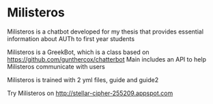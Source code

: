# Milisteros
Milisteros is a chatbot developed for my thesis that provides essential information about AUTh to first year students


Milisteros is a GreekBot, which is a class based on https://github.com/gunthercox/chatterbot
Main includes an API to help Milisteros communicate with users

Milisteros is trained with 2 yml files, guide and guide2

Try Milisteros on http://stellar-cipher-255209.appspot.com
